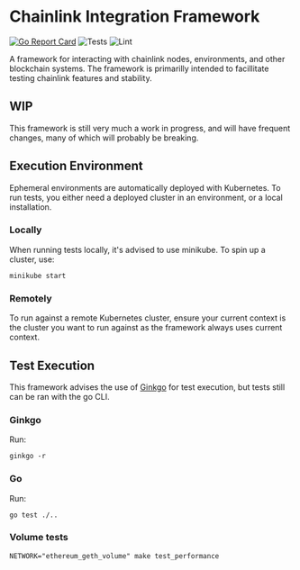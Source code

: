 # Chainlink Integration Framework

[![Go Report Card](https://goreportcard.com/badge/github.com/smartcontractkit/integrations-framework)](https://goreportcard.com/report/github.com/smartcontractkit/integrations-framework)
![Tests](https://github.com/smartcontractkit/integrations-framework/actions/workflows/test.yaml/badge.svg)
![Lint](https://github.com/smartcontractkit/integrations-framework/actions/workflows/lint.yaml/badge.svg)

A framework for interacting with chainlink nodes, environments, and other blockchain systems.
The framework is primarilly intended to facillitate testing chainlink features and stability.

## WIP

This framework is still very much a work in progress, and will have frequent changes, many of which will probably be
breaking.

## Execution Environment

Ephemeral environments are automatically deployed with Kubernetes. To run tests, you either need a deployed cluster 
in an environment, or a local installation.

### Locally

When running tests locally, it's advised to use minikube. To spin up a cluster, use:

```
minikube start
```

### Remotely

To run against a remote Kubernetes cluster, ensure your current context is the cluster you want to run against as the 
framework always uses current context.

## Test Execution

This framework advises the use of [Ginkgo](https://github.com/onsi/ginkgo) for test execution, but tests still can be 
ran with the go CLI.

### Ginkgo

Run:

```
ginkgo -r
```

### Go

Run:

```
go test ./..
```

### Volume tests
```
NETWORK="ethereum_geth_volume" make test_performance
```
